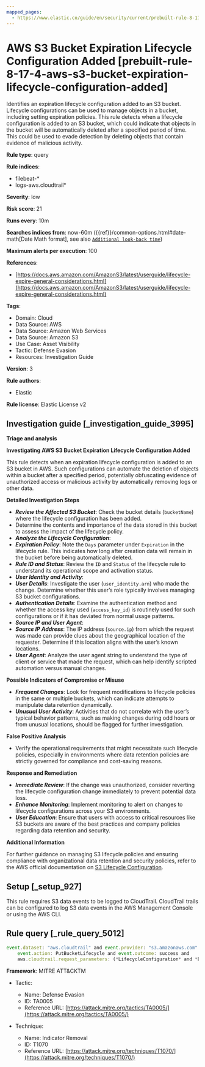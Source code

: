 ```yaml
---
mapped_pages:
  - https://www.elastic.co/guide/en/security/current/prebuilt-rule-8-17-4-aws-s3-bucket-expiration-lifecycle-configuration-added.html
---
```


# AWS S3 Bucket Expiration Lifecycle Configuration Added [prebuilt-rule-8-17-4-aws-s3-bucket-expiration-lifecycle-configuration-added]

Identifies an expiration lifecycle configuration added to an S3 bucket. Lifecycle configurations can be used to manage objects in a bucket, including setting expiration policies. This rule detects when a lifecycle configuration is added to an S3 bucket, which could indicate that objects in the bucket will be automatically deleted after a specified period of time. This could be used to evade detection by deleting objects that contain evidence of malicious activity.

**Rule type**: query

**Rule indices**:

* filebeat-*
* logs-aws.cloudtrail*

**Severity**: low

**Risk score**: 21

**Runs every**: 10m

**Searches indices from**: now-60m ({{ref}}/common-options.html#date-math[Date Math format], see also [`Additional look-back time`](docs-content://solutions/security/detect-and-alert/create-detection-rule.md#rule-schedule))

**Maximum alerts per execution**: 100

**References**:

* [https://docs.aws.amazon.com/AmazonS3/latest/userguide/lifecycle-expire-general-considerations.html](https://docs.aws.amazon.com/AmazonS3/latest/userguide/lifecycle-expire-general-considerations.html)

**Tags**:

* Domain: Cloud
* Data Source: AWS
* Data Source: Amazon Web Services
* Data Source: Amazon S3
* Use Case: Asset Visibility
* Tactic: Defense Evasion
* Resources: Investigation Guide

**Version**: 3

**Rule authors**:

* Elastic

**Rule license**: Elastic License v2

## Investigation guide [_investigation_guide_3995]

**Triage and analysis**

**Investigating AWS S3 Bucket Expiration Lifecycle Configuration Added**

This rule detects when an expiration lifecycle configuration is added to an S3 bucket in AWS. Such configurations can automate the deletion of objects within a bucket after a specified period, potentially obfuscating evidence of unauthorized access or malicious activity by automatically removing logs or other data.

**Detailed Investigation Steps**

* ***Review the Affected S3 Bucket***: Check the bucket details (`bucketName`) where the lifecycle configuration has been added.
* Determine the contents and importance of the data stored in this bucket to assess the impact of the lifecycle policy.
* ***Analyze the Lifecycle Configuration***:
* ***Expiration Policy***: Note the `Days` parameter under `Expiration` in the lifecycle rule. This indicates how long after creation data will remain in the bucket before being automatically deleted.
* ***Rule ID and Status***: Review the `ID` and `Status` of the lifecycle rule to understand its operational scope and activation status.
* ***User Identity and Activity***:
* ***User Details***: Investigate the user (`user_identity.arn`) who made the change. Determine whether this user’s role typically involves managing S3 bucket configurations.
* ***Authentication Details***: Examine the authentication method and whether the access key used (`access_key_id`) is routinely used for such configurations or if it has deviated from normal usage patterns.
* ***Source IP and User Agent***:
* ***Source IP Address***: The IP address (`source.ip`) from which the request was made can provide clues about the geographical location of the requester. Determine if this location aligns with the user’s known locations.
* ***User Agent***: Analyze the user agent string to understand the type of client or service that made the request, which can help identify scripted automation versus manual changes.

**Possible Indicators of Compromise or Misuse**

* ***Frequent Changes***: Look for frequent modifications to lifecycle policies in the same or multiple buckets, which can indicate attempts to manipulate data retention dynamically.
* ***Unusual User Activity***: Activities that do not correlate with the user’s typical behavior patterns, such as making changes during odd hours or from unusual locations, should be flagged for further investigation.

**False Positive Analysis**

* Verify the operational requirements that might necessitate such lifecycle policies, especially in environments where data retention policies are strictly governed for compliance and cost-saving reasons.

**Response and Remediation**

* ***Immediate Review***: If the change was unauthorized, consider reverting the lifecycle configuration change immediately to prevent potential data loss.
* ***Enhance Monitoring***: Implement monitoring to alert on changes to lifecycle configurations across your S3 environments.
* ***User Education***: Ensure that users with access to critical resources like S3 buckets are aware of the best practices and company policies regarding data retention and security.

**Additional Information**

For further guidance on managing S3 lifecycle policies and ensuring compliance with organizational data retention and security policies, refer to the AWS official documentation on [S3 Lifecycle Configuration](https://docs.aws.amazon.com/AmazonS3/latest/userguide/lifecycle-expire-general-considerations.html).


## Setup [_setup_927]

This rule requires S3 data events to be logged to CloudTrail. CloudTrail trails can be configured to log S3 data events in the AWS Management Console or using the AWS CLI.


## Rule query [_rule_query_5012]

```js
event.dataset: "aws.cloudtrail" and event.provider: "s3.amazonaws.com" and
    event.action: PutBucketLifecycle and event.outcome: success and
    aws.cloudtrail.request_parameters: (*LifecycleConfiguration* and *Expiration=*)
```

**Framework**: MITRE ATT&CKTM

* Tactic:

    * Name: Defense Evasion
    * ID: TA0005
    * Reference URL: [https://attack.mitre.org/tactics/TA0005/](https://attack.mitre.org/tactics/TA0005/)

* Technique:

    * Name: Indicator Removal
    * ID: T1070
    * Reference URL: [https://attack.mitre.org/techniques/T1070/](https://attack.mitre.org/techniques/T1070/)



